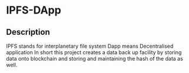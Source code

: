 # IPFS-DApp
## Description
IPFS stands for interplanetary file system
Dapp means Decentralised application
In short this project creates a data back up facility by storing data onto blockchain and storing and maintaining the hash of the data as well.
